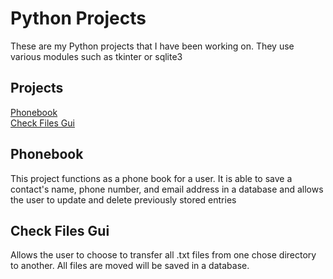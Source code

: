 # Python Projects
 These are my Python projects that I have been working on. They use various modules such as tkinter or sqlite3

## Projects
<a href="https://github.com/pmarino92/Python-Projects/tree/main/Phonebook%20Project">Phonebook</a> <br>
<a href="https://github.com/pmarino92/Python-Projects/blob/main/FileTransfer_Gui.py">Check Files Gui</a>

## Phonebook
This project functions as a phone book for a user. It is able to save a contact's name, phone number, and email address in a database and allows the user to update and delete previously stored entries

## Check Files Gui
Allows the user to choose to transfer all .txt files from one chose directory to another. All files are moved will be saved in a database.
